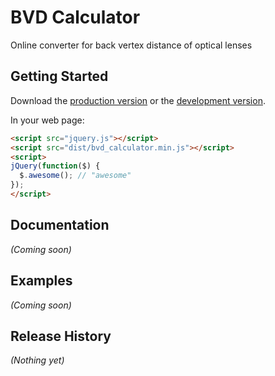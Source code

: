 # BVD Calculator

Online converter for back vertex distance of optical lenses

## Getting Started
Download the [production version][min] or the [development version][max].

[min]: https://raw.github.com/gareth/bvd-calculator/master/dist/bvd_calculator.min.js
[max]: https://raw.github.com/gareth/bvd-calculator/master/dist/bvd_calculator.js

In your web page:

```html
<script src="jquery.js"></script>
<script src="dist/bvd_calculator.min.js"></script>
<script>
jQuery(function($) {
  $.awesome(); // "awesome"
});
</script>
```

## Documentation
_(Coming soon)_

## Examples
_(Coming soon)_

## Release History
_(Nothing yet)_
